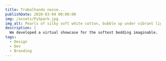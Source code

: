 ```yaml
---
title: Trabalhando nesse...
publishDate: 2020-03-04 00:00:00
img: /assets/PySpark.jpg
img_alt: Pearls of silky soft white cotton, bubble up under vibrant lighting
description: |
  We developed a virtual showcase for the softest bedding imaginable.
tags:
  - Design
  - Dev
  - Branding
---
```


